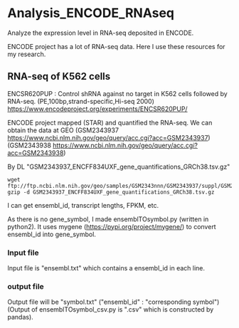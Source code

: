 # Analysis_ENCODE_RNAseq
Analyze the expression level in RNA-seq deposited in ENCODE.  

ENCODE project has a lot of RNA-seq data. Here I use these resources for my research.

## RNA-seq of K562 cells
ENCSR620PUP : Control shRNA against no target in K562 cells followed by RNA-seq. (PE,100bp,strand-specific,Hi-seq 2000)
https://www.encodeproject.org/experiments/ENCSR620PUP/

ENCODE project mapped (STAR) and quantified the RNA-seq. We can obtain the data at GEO
(GSM2343937 https://www.ncbi.nlm.nih.gov/geo/query/acc.cgi?acc=GSM2343937)
(GSM2343938	https://www.ncbi.nlm.nih.gov/geo/query/acc.cgi?acc=GSM2343938)

By DL "GSM2343937_ENCFF834UXF_gene_quantifications_GRCh38.tsv.gz"
```
wget ftp://ftp.ncbi.nlm.nih.gov/geo/samples/GSM2343nnn/GSM2343937/suppl/GSM2343937_ENCFF834UXF_gene_quantifications_GRCh38.tsv.gz
gzip -d GSM2343937_ENCFF834UXF_gene_quantifications_GRCh38.tsv.gz
```
I can get ensembl_id, transcript lengths, FPKM, etc.

As there is no gene_symbol, I made ensemblTOsymbol.py (written in python2).
It uses mygene (https://pypi.org/project/mygene/) to convert ensembl_id into gene_symbol.

### Input file
Input file is "ensembl.txt" which contains a ensembl_id in each line.

### output file
Output file will be "symbol.txt" ("ensembl_id" : "corresponding symbol")  
(Output of ensemblTOsymbol_csv.py is ".csv" which is constructed by pandas).
